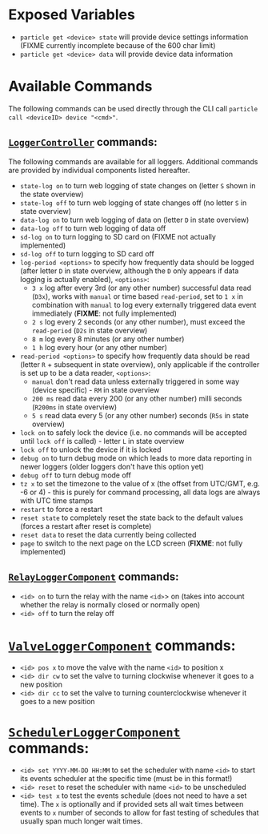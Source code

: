 # Exposed Variables

 - `particle get <device> state` will provide device settings information (FIXME currently incomplete because of the 600 char limit)
 - `particle get <device> data` will provide device data information

# Available Commands

The following commands can be used directly through the CLI call `particle call <deviceID> device "<cmd>"`.

## [`LoggerController`](/src/modules/logger/LoggerController.h) commands:

The following commands are available for all loggers. Additional commands are provided by individual components listed hereafter.

  - `state-log on` to turn web logging of state changes on (letter `S` shown in the state overview)
  - `state-log off` to turn web logging of state changes off (no letter `S` in state overview)
  - `data-log on` to turn web logging of data on (letter `D` in state overview)
  - `data-log off` to turn web logging of data off
  - `sd-log on` to turn logging to SD card on (FIXME not actually implemented)
  - `sd-log off` to turn logging to SD card off
  - `log-period <options>` to specify how frequently data should be logged (after letter `D` in state overview, although the `D` only appears if data logging is actually enabled), `<options>`:
    - `3 x` log after every 3rd (or any other number) successful data read (`D3x`), works with `manual` or time based `read-period`, set to `1 x` in combination with `manual` to log every externally triggered data event immediately (**FIXME**: not fully implemented)
    - `2 s` log every 2 seconds (or any other number), must exceed the `read-period` (`D2s` in state overview)
    - `8 m` log every 8 minutes (or any other number)
    - `1 h` log every hour (or any other number)
  - `read-period <options>` to specify how frequently data should be read (letter `R` + subsequent in state overview), only applicable if the controller is set up to be a data reader, `<options>`:
    - `manual` don't read data unless externally triggered in some way (device specific) - `RM` in state overview
    - `200 ms` read data every 200 (or any other number) milli seconds (`R200ms` in state overview)
    - `5 s` read data every 5 (or any other number) seconds (`R5s` in state overview)
  - `lock on` to safely lock the device (i.e. no commands will be accepted until `lock off` is called) - letter `L` in state overview
  - `lock off` to unlock the device if it is locked
  - `debug on` to turn debug mode on which leads to more data reporting in newer loggers (older loggers don't have this option yet)
  - `debug off` to turn debug mode off
  - `tz x` to set the timezone to the value of x (the offset from UTC/GMT, e.g. -6 or 4) - this is purely for command processing, all data logs are always with UTC time stamps
  - `restart` to force a restart
  - `reset state` to completely reset the state back to the default values (forces a restart after reset is complete)
  - `reset data` to reset the data currently being collected
  - `page` to switch to the next page on the LCD screen (**FIXME**: not fully implemented)

## [`RelayLoggerComponent`](/src/modules/relay/RelayLoggerComponent.h) commands:

  - `<id> on` to turn the relay with the name `<id>`> on (takes into account whether the relay is normally closed or normally open)
  - `<id> off` to turn the relay off

# [`ValveLoggerComponent`](/src/modules/valve/ValveLoggerComponent.h) commands:

  - `<id> pos x` to move the valve with the name `<id>` to position x
  - `<id> dir cw` to set the valve to turning clockwise whenever it goes to a new position
  - `<id> dir cc` to set the valve to turning counterclockwise whenever it goes to a new position

# [`SchedulerLoggerComponent`](/src/modules/scheduler/SchedulerLoggerComponent.h) commands:

  - `<id> set YYYY-MM-DD HH:MM` to set the scheduler with name `<id>` to start its events scheduler at the specific time (must be in this format!)
  - `<id> reset` to reset the scheduler with name `<id>` to be unscheduled
  - `<id> test x` to test the events schedule (does not need to have a set time). The `x` is optionally and if provided sets all wait times between events to `x` number of seconds to allow for fast testing of schedules that usually span much longer wait times.
